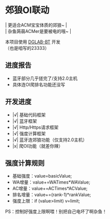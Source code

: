 # 郊狼OI联动
| 更适合ACM宝宝体质的郊狼~ | <br>
| 杂鱼蒟蒻ACMer是要被电的哦~ |

本项目使用 [DGLAB-BT](https://github.com/MossCG/DGLAB-BT) 开发<br>
（也是咱写的23333）

## 进度报告
- 蓝牙部分几乎搓完了/支持2.0主机
- 具体连OI爬排名功能还没写

## 开发进度
- |√| 基础代码框架
- |√| 蓝牙框架
- |√| Http/Https请求框架
- |√| 强度计算框架
- |√| 蓝牙连郊狼功能（仅支持2.0主机）
- |x| 爬OI功能（就差你辣）

## 强度计算规则
- 基础强度：value=basicValue;
- WA增量：value+=WATimes*WAValue;
- AC增量：value+=ACTimes*ACValue;
- 排名增量：value+=(rank-1)*rankValue;
- 强度上限：if (value>limit) v=limit;

PS：控制好强度上限啊喂！别把自己电坏了啊杂鱼！